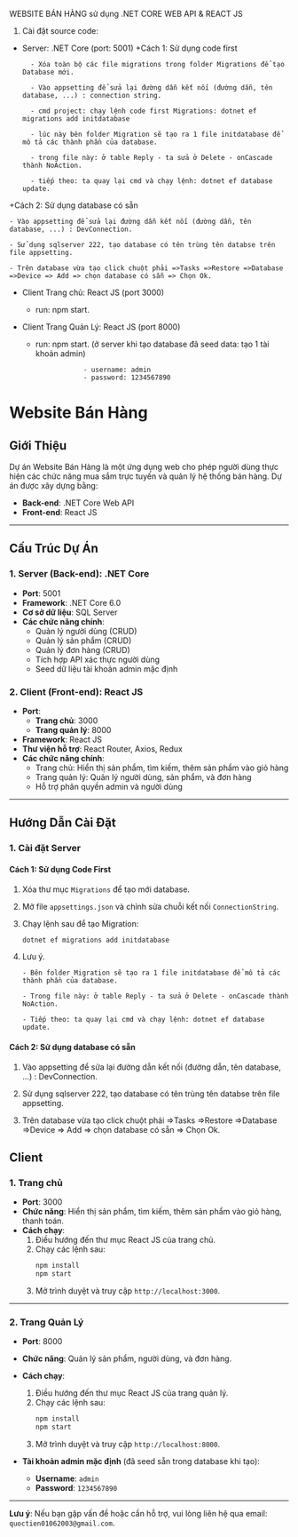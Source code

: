 WEBSITE BÁN HÀNG sử dụng .NET CORE WEB API & REACT JS

1. Cài đặt source code:

- Server: .NET Core (port: 5001)
  +Cách 1: Sử dụng code first

        - Xóa toàn bộ các file migrations trong folder Migrations để tạo Database mới.

        - Vào appsetting để sửa lại đường dẫn kết nối (đường dẫn, tên database, ...) : connection string.

        - cmd project: chạy lệnh code first Migrations: dotnet ef migrations add initdatabase

        - lúc này bên folder Migration sẽ tạo ra 1 file initdatabase để mô tả các thành phần của database.

        - trong file này: ở table Reply - ta sửa ở Delete - onCascade thành NoAction.

        - tiếp theo: ta quay lại cmd và chạy lệnh: dotnet ef database update.

+Cách 2: Sử dụng database có sẵn

    - Vào appsetting để sửa lại đường dẫn kết nối (đường dẫn, tên database, ...) : DevConnection.

    - Sử dụng sqlserver 222, tạo database có tên trùng tên databse trên file appsetting.

    - Trên database vừa tạo click chuột phải =>Tasks =>Restore =>Database =>Device => Add => chọn database có sẵn => Chọn Ok.

- Client Trang chủ: React JS (port 3000)

  - run: npm start.

- Client Trang Quản Lý: React JS (port 8000)

  - run: npm start. (ở server khi tạo database đã seed data: tạo 1 tài khoản admin)

                    - username: admin
                    - password: 1234567890

# Website Bán Hàng

## Giới Thiệu

Dự án Website Bán Hàng là một ứng dụng web cho phép người dùng thực hiện các chức năng mua sắm trực tuyến và quản lý hệ thống bán hàng. Dự án được xây dựng bằng:

- **Back-end**: .NET Core Web API
- **Front-end**: React JS

---

## Cấu Trúc Dự Án

### **1. Server (Back-end): .NET Core**

- **Port**: 5001
- **Framework**: .NET Core 6.0
- **Cơ sở dữ liệu**: SQL Server
- **Các chức năng chính**:
  - Quản lý người dùng (CRUD)
  - Quản lý sản phẩm (CRUD)
  - Quản lý đơn hàng (CRUD)
  - Tích hợp API xác thực người dùng
  - Seed dữ liệu tài khoản admin mặc định

### **2. Client (Front-end): React JS**

- **Port**:
  - **Trang chủ**: 3000
  - **Trang quản lý**: 8000
- **Framework**: React JS
- **Thư viện hỗ trợ**: React Router, Axios, Redux
- **Các chức năng chính**:
  - Trang chủ: Hiển thị sản phẩm, tìm kiếm, thêm sản phẩm vào giỏ hàng
  - Trang quản lý: Quản lý người dùng, sản phẩm, và đơn hàng
  - Hỗ trợ phân quyền admin và người dùng

---

## Hướng Dẫn Cài Đặt

### **1. Cài đặt Server**

#### **Cách 1: Sử dụng Code First**

1.  Xóa thư mục `Migrations` để tạo mới database.
2.  Mở file `appsettings.json` và chỉnh sửa chuỗi kết nối `ConnectionString`.
3.  Chạy lệnh sau để tạo Migration:
    ```bash
    dotnet ef migrations add initdatabase
    ```
4.  Lưu ý.

        - Bên folder Migration sẽ tạo ra 1 file initdatabase để mô tả các thành phần của database.

        - Trong file này: ở table Reply - ta sửa ở Delete - onCascade thành NoAction.

        - Tiếp theo: ta quay lại cmd và chạy lệnh: dotnet ef database update.

#### **Cách 2: Sử dụng database có sẵn**

1. Vào appsetting để sửa lại đường dẫn kết nối (đường dẫn, tên database, ...) : DevConnection.

2. Sử dụng sqlserver 222, tạo database có tên trùng tên databse trên file appsetting.

3. Trên database vừa tạo click chuột phải =>Tasks =>Restore =>Database =>Device => Add => chọn database có sẵn => Chọn Ok.

## Client

### **1. Trang chủ**

- **Port**: 3000
- **Chức năng**: Hiển thị sản phẩm, tìm kiếm, thêm sản phẩm vào giỏ hàng, thanh toán.
- **Cách chạy**:
  1. Điều hướng đến thư mục React JS của trang chủ.
  2. Chạy các lệnh sau:
     ```bash
     npm install
     npm start
     ```
  3. Mở trình duyệt và truy cập `http://localhost:3000`.

---

### **2. Trang Quản Lý**

- **Port**: 8000
- **Chức năng**: Quản lý sản phẩm, người dùng, và đơn hàng.
- **Cách chạy**:

  1. Điều hướng đến thư mục React JS của trang quản lý.
  2. Chạy các lệnh sau:
     ```bash
     npm install
     npm start
     ```
  3. Mở trình duyệt và truy cập `http://localhost:8000`.

- **Tài khoản admin mặc định** (đã seed sẵn trong database khi tạo):
  - **Username**: `admin`
  - **Password**: `1234567890`

---

**Lưu ý**: Nếu bạn gặp vấn đề hoặc cần hỗ trợ, vui lòng liên hệ qua email: `quoctien01062003@gmail.com`.
